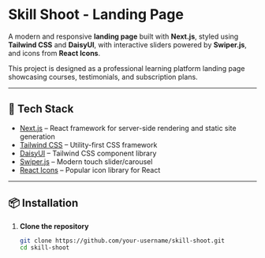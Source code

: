 <!-- This is a [Next.js](https://nextjs.org) project bootstrapped with [`create-next-app`](https://github.com/vercel/next.js/tree/canary/packages/create-next-app).

## Getting Started

First, run the development server:

```bash
npm run dev
# or
yarn dev
# or
pnpm dev
# or
bun dev
```

Open [http://localhost:3000](http://localhost:3000) with your browser to see the result.

You can start editing the page by modifying `src/app/page.js`. The page auto-updates as you edit the file.

This project uses [`next/font`](https://nextjs.org/docs/app/building-your-application/optimizing/fonts) to automatically optimize and load [Geist](https://vercel.com/font), a new font family for Vercel.

## Learn More

To learn more about Next.js, take a look at the following resources:

- [Next.js Documentation](https://nextjs.org/docs) - learn about Next.js features and API.
- [Learn Next.js](https://nextjs.org/learn) - an interactive Next.js tutorial.

You can check out [the Next.js GitHub repository](https://github.com/vercel/next.js) - your feedback and contributions are welcome!

## Deploy on Vercel

The easiest way to deploy your Next.js app is to use the [Vercel Platform](https://vercel.com/new?utm_medium=default-template&filter=next.js&utm_source=create-next-app&utm_campaign=create-next-app-readme) from the creators of Next.js.

Check out our [Next.js deployment documentation](https://nextjs.org/docs/app/building-your-application/deploying) for more details. -->
# Skill Shoot - Landing Page

A modern and responsive **landing page** built with **Next.js**, styled using **Tailwind CSS** and **DaisyUI**, with interactive sliders powered by **Swiper.js**, and icons from **React Icons**.  

This project is designed as a professional learning platform landing page showcasing courses, testimonials, and subscription plans.

---

## 🚀 Tech Stack

- [Next.js](https://nextjs.org/) – React framework for server-side rendering and static site generation  
- [Tailwind CSS](https://tailwindcss.com/) – Utility-first CSS framework  
- [DaisyUI](https://daisyui.com/) – Tailwind CSS component library  
- [Swiper.js](https://swiperjs.com/react) – Modern touch slider/carousel  
- [React Icons](https://react-icons.github.io/react-icons/) – Popular icon library for React  

---

## 📦 Installation

1. **Clone the repository**
   ```bash
   git clone https://github.com/your-username/skill-shoot.git
   cd skill-shoot
